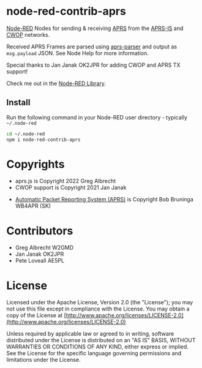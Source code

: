 # node-red-contrib-aprs

[Node-RED](https://www.nodered.org) Nodes for sending & receiving [APRS](http://www.aprs.org/) from
the [APRS-IS](http://www.aprs-is.net/) and [CWOP](http://www.wxqa.com/) networks.

Received APRS Frames are parsed using [aprs-parser](https://github.com/adriann0/npm-aprs-parser)
and output as `msg.payload` JSON. See Node Help for more information.

Special thanks to Jan Janak OK2JPR for adding CWOP and APRS TX support!

Check me out in the [Node-RED Library](https://flows.nodered.org/node/node-red-contrib-aprs).

## Install

Run the following command in your Node-RED user directory - typically `~/.node-red`

```bash
cd ~/.node-red
npm i node-red-contrib-aprs
```

# Copyrights

- aprs.js is Copyright 2022 Greg Albrecht
- CWOP support is Copyright 2021 Jan Janak
- <p><a href="http://www.aprs.org">Automatic Packet Reporting System (APRS)</a> is Copyright Bob Bruninga WB4APR (SK)</p>

# Contributors

- Greg Albrecht W2GMD
- Jan Janak OK2JPR
- Pete Loveall AE5PL 

# License

Licensed under the Apache License, Version 2.0 (the "License");
you may not use this file except in compliance with the License.
You may obtain a copy of the License at [http://www.apache.org/licenses/LICENSE-2.0](http://www.apache.org/licenses/LICENSE-2.0)

Unless required by applicable law or agreed to in writing, software
distributed under the License is distributed on an "AS IS" BASIS,
WITHOUT WARRANTIES OR CONDITIONS OF ANY KIND, either express or implied.
See the License for the specific language governing permissions and
limitations under the License.
